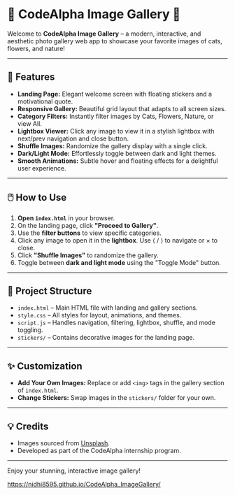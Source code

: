 # 🌸 CodeAlpha Image Gallery 🐾

Welcome to **CodeAlpha Image Gallery** – a modern, interactive, and aesthetic photo gallery web app to showcase your favorite images of cats, flowers, and nature!

---

## 🚀 Features

- **Landing Page:** Elegant welcome screen with floating stickers and a motivational quote.
- **Responsive Gallery:** Beautiful grid layout that adapts to all screen sizes.
- **Category Filters:** Instantly filter images by Cats, Flowers, Nature, or view All.
- **Lightbox Viewer:** Click any image to view it in a stylish lightbox with next/prev navigation and close button.
- **Shuffle Images:** Randomize the gallery display with a single click.
- **Dark/Light Mode:** Effortlessly toggle between dark and light themes.
- **Smooth Animations:** Subtle hover and floating effects for a delightful user experience.

---

## 🖱️ How to Use

1. **Open `index.html`** in your browser.
2. On the landing page, click **"Proceed to Gallery"**.
3. Use the **filter buttons** to view specific categories.
4. Click any image to open it in the **lightbox**. Use ⟨ / ⟩ to navigate or × to close.
5. Click **"Shuffle Images"** to randomize the gallery.
6. Toggle between **dark and light mode** using the "Toggle Mode" button.

---

## 📁 Project Structure

- `index.html` – Main HTML file with landing and gallery sections.
- `style.css` – All styles for layout, animations, and themes.
- `script.js` – Handles navigation, filtering, lightbox, shuffle, and mode toggling.
- `stickers/` – Contains decorative images for the landing page.

---

## ✨ Customization

- **Add Your Own Images:** Replace or add `<img>` tags in the gallery section of `index.html`.
- **Change Stickers:** Swap images in the `stickers/` folder for your own.

---

## 💡 Credits

- Images sourced from [Unsplash](https://unsplash.com/).
- Developed as part of the CodeAlpha internship program.

---

Enjoy your stunning, interactive image gallery!

https://nidhi8595.github.io/CodeAlpha_ImageGallery/